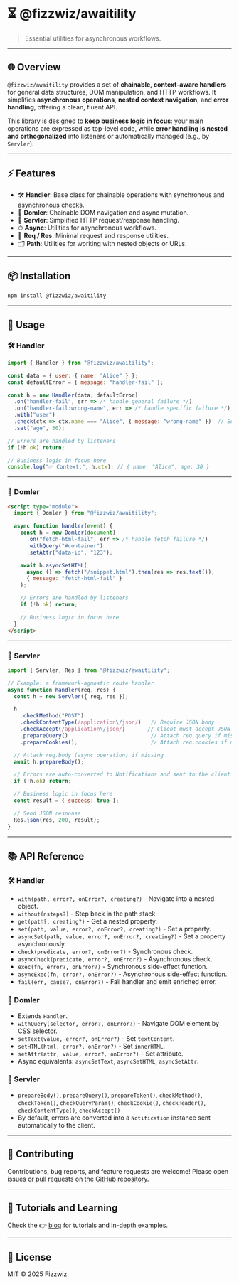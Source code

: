 # ⏳ @fizzwiz/awaitility

> Essential utilities for asynchronous workflows.

---

## 🌐 Overview

`@fizzwiz/awaitility` provides a set of **chainable, context-aware handlers** for general data structures, DOM manipulation, and HTTP workflows.
It simplifies **asynchronous operations**, **nested context navigation**, and **error handling**, offering a clean, fluent API.

This library is designed to **keep business logic in focus**: your main operations are expressed as top-level code, while **error handling is nested and orthogonalized** into listeners or automatically managed (e.g., by `Servler`).

---

## ⚡ Features

* 🛠 **Handler**: Base class for chainable operations with synchronous and asynchronous checks.
* 🌳 **Domler**: Chainable DOM navigation and async mutation.
* 📡 **Servler**: Simplified HTTP request/response handling.
* ⏱ **Async**: Utilities for asynchronous workflows.
* 📨 **Req / Res**: Minimal request and response utilities.
* 🗂 **Path**: Utilities for working with nested objects or URLs.

---

## 📦 Installation

```bash
npm install @fizzwiz/awaitility
```

---

## 🚀 Usage

### 🛠 Handler

```js
import { Handler } from "@fizzwiz/awaitility";

const data = { user: { name: "Alice" } };
const defaultError = { message: "handler-fail" };

const h = new Handler(data, defaultError)
  .on("handler-fail", err => /* handle general failure */)
  .on("handler-fail:wrong-name", err => /* handle specific failure */)
  .with("user")
  .check(ctx => ctx.name === "Alice", { message: "wrong-name" })  // Second argument = error thrown if the predicate fails
  .set("age", 30);

// Errors are handled by listeners
if (!h.ok) return;

// Business logic in focus here
console.log("✅ Context:", h.ctx); // { name: "Alice", age: 30 }
```

---

### 🌳 Domler

```html
<script type="module">
  import { Domler } from "@fizzwiz/awaitility";

  async function handler(event) {
    const h = new Domler(document)
      .on("fetch-html-fail", err => /* handle fetch failure */)
      .withQuery("#container")
      .setAttr("data-id", "123");

    await h.asyncSetHTML(
      async () => fetch("/snippet.html").then(res => res.text()),
      { message: "fetch-html-fail" }
    );

    // Errors are handled by listeners
    if (!h.ok) return;

    // Business logic in focus here
  }
</script>
```

---

### 📡 Servler

```js
import { Servler, Res } from "@fizzwiz/awaitility";

// Example: a framework-agnostic route handler
async function handler(req, res) {
  const h = new Servler({ req, res });

  h
    .checkMethod("POST")
    .checkContentType(/application\/json/)   // Require JSON body
    .checkAccept(/application\/json/)       // Client must accept JSON
    .prepareQuery()                          // Attach req.query if missing
    .prepareCookies();                       // Attach req.cookies if missing

  // Attach req.body (async operation) if missing
  await h.prepareBody();   

  // Errors are auto-converted to Notifications and sent to the client
  if (!h.ok) return;

  // Business logic in focus here
  const result = { success: true };

  // Send JSON response
  Res.json(res, 200, result);
}
```

---

## 📚 API Reference

### 🛠 Handler

* `with(path, error?, onError?, creating?)` - Navigate into a nested object.
* `without(nsteps?)` - Step back in the path stack.
* `get(path?, creating?)` - Get a nested property.
* `set(path, value, error?, onError?, creating?)` - Set a property.
* `asyncSet(path, value, error?, onError?, creating?)` - Set a property asynchronously.
* `check(predicate, error?, onError?)` - Synchronous check.
* `asyncCheck(predicate, error?, onError?)` - Asynchronous check.
* `exec(fn, error?, onError?)` - Synchronous side-effect function.
* `asyncExec(fn, error?, onError?)` - Asynchronous side-effect function.
* `fail(err, cause?, onError?)` - Fail handler and emit enriched error.

### 🌳 Domler

* Extends `Handler`.
* `withQuery(selector, error?, onError?)` - Navigate DOM element by CSS selector.
* `setText(value, error?, onError?)` - Set `textContent`.
* `setHTML(html, error?, onError?)` - Set `innerHTML`.
* `setAttr(attr, value, error?, onError?)` - Set attribute.
* Async equivalents: `asyncSetText`, `asyncSetHTML`, `asyncSetAttr`.

### 📡 Servler

* `prepareBody()`, `prepareQuery()`, `prepareToken()`, `checkMethod()`, `checkToken()`, `checkQueryParam()`, `checkCookie()`, `checkHeader()`, `checkContentType()`, `checkAccept()`
* By default, errors are converted into a `Notification` instance sent automatically to the client.

---

## 🤝 Contributing

Contributions, bug reports, and feature requests are welcome!
Please open issues or pull requests on the [GitHub repository](https://github.com/fizzwiz/awaitility).

---

## 📖 Tutorials and Learning

Check the 👉 [blog](http://awaitility-js.blogspot.com) for tutorials and in-depth examples.

---

## 📝 License

MIT © 2025 Fizzwiz

